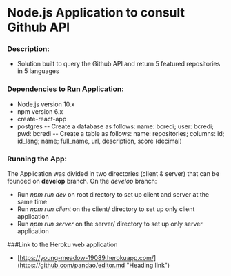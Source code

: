 
# Node.js Application to consult Github API

### Description:
- Solution built to query the Github API and return 5 featured repositories in 5 languages

### Dependencies to Run Application:

- Node.js version 10.x
- npm version 6.x
- create-react-app 
- postgres
	-- Create a database as follows:
		name: bcredi;
		user: bcredi;
		pwd: bcredi
	-- Create a table as follows:
		name: repositories;
		columns:
			id;
			id_lang;
			name;
			full_name,
			url,
			description,
			score (decimal)


### Running the App:
The Application was divided in two directories (client & server) that can be founded on **develop** branch.
On the *develop* branch:
- Run *npm run dev* on root directory to set up client and server at the same time
- Run *npm run client* on the client/ directory to set up only client application
- Run *npm run server* on the server/ directory to set up only server application

###Link to the Heroku web application 
- [https://young-meadow-19089.herokuapp.com/](https://github.com/pandao/editor.md "Heading link")
